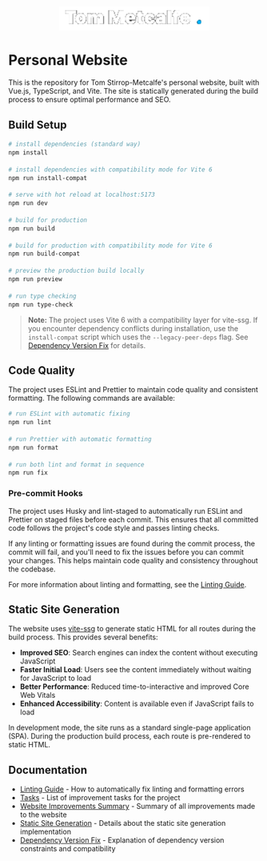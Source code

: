 <p style="margin:auto;width:100%;text-align: center">
    <a href="https://www.iamtommetcalfe.com" target="_blank">
        <img alt="Tom Metcalfe Logo" src="https://raw.githubusercontent.com/iamtommetcalfe/website/gh-pages/img/tom-metcalfe-logo.png"
            width="300">
    </a>
</p>

# Personal Website

This is the repository for Tom Stirrop-Metcalfe's personal website, built with Vue.js, TypeScript, and Vite. The site is statically generated during the build process to ensure optimal performance and SEO.

## Build Setup

```bash
# install dependencies (standard way)
npm install

# install dependencies with compatibility mode for Vite 6
npm run install-compat

# serve with hot reload at localhost:5173
npm run dev

# build for production
npm run build

# build for production with compatibility mode for Vite 6
npm run build-compat

# preview the production build locally
npm run preview

# run type checking
npm run type-check
```

> **Note:** The project uses Vite 6 with a compatibility layer for vite-ssg. If you encounter dependency conflicts during installation, use the `install-compat` script which uses the `--legacy-peer-deps` flag. See [Dependency Version Fix](docs/dependency-version-fix.md) for details.

## Code Quality

The project uses ESLint and Prettier to maintain code quality and consistent formatting. The following commands are available:

```bash
# run ESLint with automatic fixing
npm run lint

# run Prettier with automatic formatting
npm run format

# run both lint and format in sequence
npm run fix
```

### Pre-commit Hooks

The project uses Husky and lint-staged to automatically run ESLint and Prettier on staged files before each commit. This ensures that all committed code follows the project's code style and passes linting checks.

If any linting or formatting issues are found during the commit process, the commit will fail, and you'll need to fix the issues before you can commit your changes. This helps maintain code quality and consistency throughout the codebase.

For more information about linting and formatting, see the [Linting Guide](docs/linting-guide.md).

## Static Site Generation

The website uses [vite-ssg](https://github.com/antfu/vite-ssg) to generate static HTML for all routes during the build process. This provides several benefits:

- **Improved SEO**: Search engines can index the content without executing JavaScript
- **Faster Initial Load**: Users see the content immediately without waiting for JavaScript to load
- **Better Performance**: Reduced time-to-interactive and improved Core Web Vitals
- **Enhanced Accessibility**: Content is available even if JavaScript fails to load

In development mode, the site runs as a standard single-page application (SPA). During the production build process, each route is pre-rendered to static HTML.

## Documentation

- [Linting Guide](docs/linting-guide.md) - How to automatically fix linting and formatting errors
- [Tasks](docs/tasks.md) - List of improvement tasks for the project
- [Website Improvements Summary](docs/website-improvements-summary.md) - Summary of all improvements made to the website
- [Static Site Generation](docs/static-site-generation.md) - Details about the static site generation implementation
- [Dependency Version Fix](docs/dependency-version-fix.md) - Explanation of dependency version constraints and compatibility

